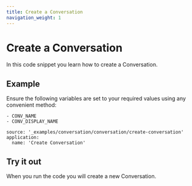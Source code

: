 ```yaml
---
title: Create a Conversation
navigation_weight: 1
---
```


# Create a Conversation

In this code snippet you learn how to create a Conversation.

## Example

Ensure the following variables are set to your required values using any convenient method:

```snippet_variables
- CONV_NAME
- CONV_DISPLAY_NAME
```

```code_snippets
source: '_examples/conversation/conversation/create-conversation'
application:
  name: 'Create Conversation'
```

## Try it out

When you run the code you will create a new Conversation.
